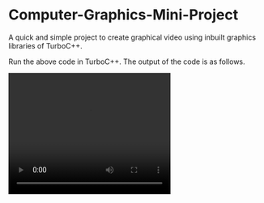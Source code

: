 # Computer-Graphics-Mini-Project

A quick and simple project to create graphical video using inbuilt graphics libraries of TurboC++.

Run the above code in TurboC++. The output of the code is as follows.

<video width="320" height="240" controls>
  <source src="./computer_graphics.mp4" type="video/mp4">
</video>